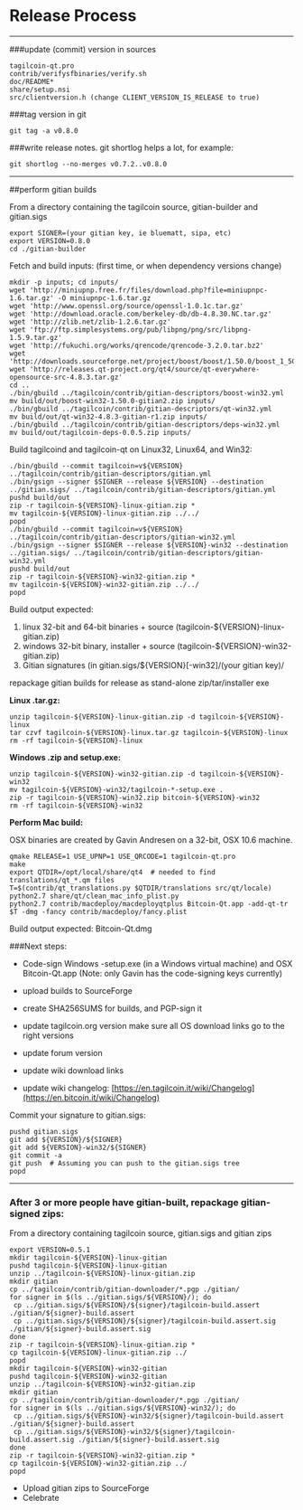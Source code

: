 Release Process
====================

* * *

###update (commit) version in sources


	tagilcoin-qt.pro
	contrib/verifysfbinaries/verify.sh
	doc/README*
	share/setup.nsi
	src/clientversion.h (change CLIENT_VERSION_IS_RELEASE to true)

###tag version in git

	git tag -a v0.8.0

###write release notes. git shortlog helps a lot, for example:

	git shortlog --no-merges v0.7.2..v0.8.0

* * *

##perform gitian builds

 From a directory containing the tagilcoin source, gitian-builder and gitian.sigs
  
	export SIGNER=(your gitian key, ie bluematt, sipa, etc)
	export VERSION=0.8.0
	cd ./gitian-builder

 Fetch and build inputs: (first time, or when dependency versions change)

	mkdir -p inputs; cd inputs/
	wget 'http://miniupnp.free.fr/files/download.php?file=miniupnpc-1.6.tar.gz' -O miniupnpc-1.6.tar.gz
	wget 'http://www.openssl.org/source/openssl-1.0.1c.tar.gz'
	wget 'http://download.oracle.com/berkeley-db/db-4.8.30.NC.tar.gz'
	wget 'http://zlib.net/zlib-1.2.6.tar.gz'
	wget 'ftp://ftp.simplesystems.org/pub/libpng/png/src/libpng-1.5.9.tar.gz'
	wget 'http://fukuchi.org/works/qrencode/qrencode-3.2.0.tar.bz2'
	wget 'http://downloads.sourceforge.net/project/boost/boost/1.50.0/boost_1_50_0.tar.bz2'
	wget 'http://releases.qt-project.org/qt4/source/qt-everywhere-opensource-src-4.8.3.tar.gz'
	cd ..
	./bin/gbuild ../tagilcoin/contrib/gitian-descriptors/boost-win32.yml
	mv build/out/boost-win32-1.50.0-gitian2.zip inputs/
	./bin/gbuild ../tagilcoin/contrib/gitian-descriptors/qt-win32.yml
	mv build/out/qt-win32-4.8.3-gitian-r1.zip inputs/
	./bin/gbuild ../tagilcoin/contrib/gitian-descriptors/deps-win32.yml
	mv build/out/tagilcoin-deps-0.0.5.zip inputs/

 Build tagilcoind and tagilcoin-qt on Linux32, Linux64, and Win32:
  
	./bin/gbuild --commit tagilcoin=v${VERSION} ../tagilcoin/contrib/gitian-descriptors/gitian.yml
	./bin/gsign --signer $SIGNER --release ${VERSION} --destination ../gitian.sigs/ ../tagilcoin/contrib/gitian-descriptors/gitian.yml
	pushd build/out
	zip -r tagilcoin-${VERSION}-linux-gitian.zip *
	mv tagilcoin-${VERSION}-linux-gitian.zip ../../
	popd
	./bin/gbuild --commit tagilcoin=v${VERSION} ../tagilcoin/contrib/gitian-descriptors/gitian-win32.yml
	./bin/gsign --signer $SIGNER --release ${VERSION}-win32 --destination ../gitian.sigs/ ../tagilcoin/contrib/gitian-descriptors/gitian-win32.yml
	pushd build/out
	zip -r tagilcoin-${VERSION}-win32-gitian.zip *
	mv tagilcoin-${VERSION}-win32-gitian.zip ../../
	popd

  Build output expected:

  1. linux 32-bit and 64-bit binaries + source (tagilcoin-${VERSION}-linux-gitian.zip)
  2. windows 32-bit binary, installer + source (tagilcoin-${VERSION}-win32-gitian.zip)
  3. Gitian signatures (in gitian.sigs/${VERSION}[-win32]/(your gitian key)/

repackage gitian builds for release as stand-alone zip/tar/installer exe

**Linux .tar.gz:**

	unzip tagilcoin-${VERSION}-linux-gitian.zip -d tagilcoin-${VERSION}-linux
	tar czvf tagilcoin-${VERSION}-linux.tar.gz tagilcoin-${VERSION}-linux
	rm -rf tagilcoin-${VERSION}-linux

**Windows .zip and setup.exe:**

	unzip tagilcoin-${VERSION}-win32-gitian.zip -d tagilcoin-${VERSION}-win32
	mv tagilcoin-${VERSION}-win32/tagilcoin-*-setup.exe .
	zip -r tagilcoin-${VERSION}-win32.zip bitcoin-${VERSION}-win32
	rm -rf tagilcoin-${VERSION}-win32

**Perform Mac build:**

  OSX binaries are created by Gavin Andresen on a 32-bit, OSX 10.6 machine.

	qmake RELEASE=1 USE_UPNP=1 USE_QRCODE=1 tagilcoin-qt.pro
	make
	export QTDIR=/opt/local/share/qt4  # needed to find translations/qt_*.qm files
	T=$(contrib/qt_translations.py $QTDIR/translations src/qt/locale)
	python2.7 share/qt/clean_mac_info_plist.py
	python2.7 contrib/macdeploy/macdeployqtplus Bitcoin-Qt.app -add-qt-tr $T -dmg -fancy contrib/macdeploy/fancy.plist

 Build output expected: Bitcoin-Qt.dmg

###Next steps:

* Code-sign Windows -setup.exe (in a Windows virtual machine) and
  OSX Bitcoin-Qt.app (Note: only Gavin has the code-signing keys currently)

* upload builds to SourceForge

* create SHA256SUMS for builds, and PGP-sign it

* update tagilcoin.org version
  make sure all OS download links go to the right versions

* update forum version

* update wiki download links

* update wiki changelog: [https://en.tagilcoin.it/wiki/Changelog](https://en.bitcoin.it/wiki/Changelog)

Commit your signature to gitian.sigs:

	pushd gitian.sigs
	git add ${VERSION}/${SIGNER}
	git add ${VERSION}-win32/${SIGNER}
	git commit -a
	git push  # Assuming you can push to the gitian.sigs tree
	popd

-------------------------------------------------------------------------

### After 3 or more people have gitian-built, repackage gitian-signed zips:

From a directory containing tagilcoin source, gitian.sigs and gitian zips

	export VERSION=0.5.1
	mkdir tagilcoin-${VERSION}-linux-gitian
	pushd tagilcoin-${VERSION}-linux-gitian
	unzip ../tagilcoin-${VERSION}-linux-gitian.zip
	mkdir gitian
	cp ../tagilcoin/contrib/gitian-downloader/*.pgp ./gitian/
	for signer in $(ls ../gitian.sigs/${VERSION}/); do
	 cp ../gitian.sigs/${VERSION}/${signer}/tagilcoin-build.assert ./gitian/${signer}-build.assert
	 cp ../gitian.sigs/${VERSION}/${signer}/tagilcoin-build.assert.sig ./gitian/${signer}-build.assert.sig
	done
	zip -r tagilcoin-${VERSION}-linux-gitian.zip *
	cp tagilcoin-${VERSION}-linux-gitian.zip ../
	popd
	mkdir tagilcoin-${VERSION}-win32-gitian
	pushd tagilcoin-${VERSION}-win32-gitian
	unzip ../tagilcoin-${VERSION}-win32-gitian.zip
	mkdir gitian
	cp ../tagilcoin/contrib/gitian-downloader/*.pgp ./gitian/
	for signer in $(ls ../gitian.sigs/${VERSION}-win32/); do
	 cp ../gitian.sigs/${VERSION}-win32/${signer}/tagilcoin-build.assert ./gitian/${signer}-build.assert
	 cp ../gitian.sigs/${VERSION}-win32/${signer}/tagilcoin-build.assert.sig ./gitian/${signer}-build.assert.sig
	done
	zip -r tagilcoin-${VERSION}-win32-gitian.zip *
	cp tagilcoin-${VERSION}-win32-gitian.zip ../
	popd

- Upload gitian zips to SourceForge
- Celebrate 
